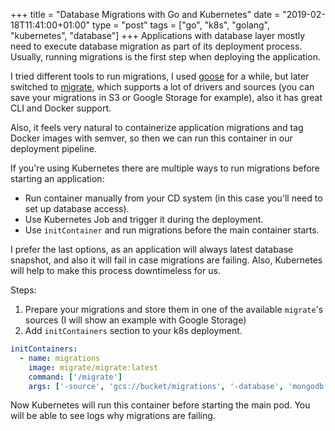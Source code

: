 +++
title = "Database Migrations with Go and Kubernetes"
date = "2019-02-18T11:41:00+01:00"
type = "post"
tags = ["go", "k8s", "golang", "kubernetes", "database"]
+++
Applications with database layer mostly need to execute database migration as part of its deployment process. Usually, running migrations is the first step when deploying the application.

I tried different tools to run migrations, I used [goose](https://github.com/pressly/goose) for a while, but later switched to [migrate](https://github.com/golang-migrate/migrate), which supports a lot of drivers and sources (you can save your migrations in S3 or Google Storage for example), also it has great CLI and Docker support.

Also, it feels very natural to containerize application migrations and tag Docker images with semver, so then we can run this container in our deployment pipeline.

If you're using Kubernetes there are multiple ways to run migrations before starting an application:

- Run container manually from your CD system (in this case you'll need to set up database access).
- Use Kubernetes Job and trigger it during the deployment.
- Use `initContainer` and run migrations before the main container starts.

I prefer the last options, as an application will always latest database snapshot, and also it will fail in case migrations are failing. Also, Kubernetes will help to make this process downtimeless for us.

Steps:

1. Prepare your migrations and store them in one of the available `migrate`'s sources (I will show an example with Google Storage)
2. Add `initContainers` section to your k8s deployment.

```yaml
initContainers:
  - name: migrations
    image: migrate/migrate:latest
    command: ['/migrate']
    args: ['-source', 'gcs://bucket/migrations', '-database', 'mongodb://mongo-0.mongo.default.svc.cluster.local:27017/db', 'up']
```

Now Kubernetes will run this container before starting the main pod. You will be able to see logs why migrations are failing.
